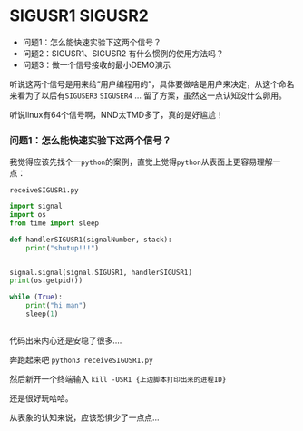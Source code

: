 SIGUSR1 SIGUSR2
================

* 问题1：怎么能快速实验下这两个信号？
* 问题2：SIGUSR1、SIGUSR2 有什么惯例的使用方法吗？
* 问题3：做一个信号接收的最小DEMO演示

听说这两个信号是用来给“用户编程用的”，具体要做啥是用户来决定，从这个命名来看为了以后有`SIGUSER3` `SIGUSER4` ... 留了方案，虽然这一点认知没什么卵用。

听说linux有64个信号啊，NND太TMD多了，真的是好尴尬！


### 问题1：怎么能快速实验下这两个信号？



我觉得应该先找个一`python`的案例，直觉上觉得`python`从表面上更容易理解一点：

`receiveSIGUSR1.py`

```python 
import signal
import os
from time import sleep

def handlerSIGUSR1(signalNumber, stack):
    print("shutup!!!")


signal.signal(signal.SIGUSR1, handlerSIGUSR1)
print(os.getpid())

while (True):
    print("hi man")
    sleep(1)



```

代码出来内心还是安稳了很多....

奔跑起来吧 `python3 receiveSIGUSR1.py`

然后新开一个终端输入 `kill -USR1 {上边脚本打印出来的进程ID}`

还是很好玩哈哈。

从表象的认知来说，应该恐惧少了一点点...

